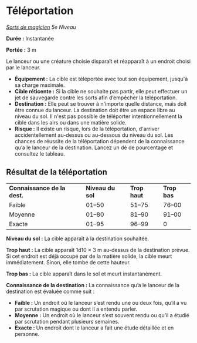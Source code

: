 # Téléportation


*[Sorts de magicien](../Sorts_de_magicien.md) 5e Niveau*

**Durée :** Instantanée

**Portée :** 3 m

Le lanceur ou une créature choisie disparaît et réapparaît à un endroit
choisi par le lanceur.

  - **Équipement :** La cible est téléportée avec tout son équipement,
    jusqu'à sa charge maximale.
  - **Cible réticente :** Si la cible ne souhaite pas partir, elle peut
    effectuer un jet de sauvegarde contre les sorts afin d’empêcher la
    téléportation.
  - **Destination :** Elle peut se trouver à n'importe quelle distance,
    mais doit être connue du lanceur. La destination doit être un espace
    libre au niveau du sol. Il n'est pas possible de téléporter
    intentionnellement la cible dans les airs ou dans une matière
    solide.
  - **Risque :** Il existe un risque, lors de la téléportation,
    d'arriver accidentellement au-dessus ou au-dessous du niveau du sol.
    Les chances de réussite de la téléportation dépendent de la
    connaissance qu’a le lanceur de la destination.
    Lancez un dé de pourcentage et consultez le tableau.

## Résultat de la téléportation

|                              |                   |               |              |
| ---------------------------- | ----------------- | ------------- | ------------ |
| **Connaissance de la dest.** | **Niveau du sol** | **Trop haut** | **Trop bas** |
| Faible                       | 01–50             | 51–75         | 76–00        |
| Moyenne                      | 01–80             | 81–90         | 91–00        |
| Exacte                       | 01–95             | 96–99         | 0            |

**Niveau du sol :** La cible apparaît à la destination souhaitée.

**Trop haut :** La cible apparaît 1d10 × 3 m au-dessus de la destination
prévue. Si cet endroit est déjà occupé par de la matière solide, la
cible meurt immédiatement. Sinon, elle tombe de cette hauteur.

**Trop bas :** La cible apparaît dans le sol et meurt instantanément.

**Connaissance de la destination :** La connaissance qu’a le lanceur de
la destination est évaluée comme suit :

  - **Faible :** Un endroit où le lanceur s’est rendu une ou deux fois,
    qu’il a vu par scrutation magique ou dont il a entendu parler.
  - **Moyenne :** Un endroit où le lanceur s’est souvent rendu ou qu’il
    a étudié par scrutation pendant plusieurs semaines.
  - **Exacte :** Un endroit dont le lanceur a fait une étude détaillée
    et en personne.